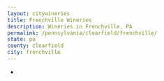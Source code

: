 ```yaml
---
layout: citywineries
title: Frenchville Wineries
description: Wineries in Frenchville, PA
permalink: /pennsylvania/clearfield/frenchville/
state: pa
county: clearfield
city: frenchville
---
```

-
